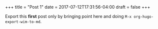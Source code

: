 +++
title = "Post 1"
date = 2017-07-12T17:31:56-04:00
draft = false
+++

Export this **first** post only by bringing point here and doing `M-x org-hugo-export-wim-to-md`.
